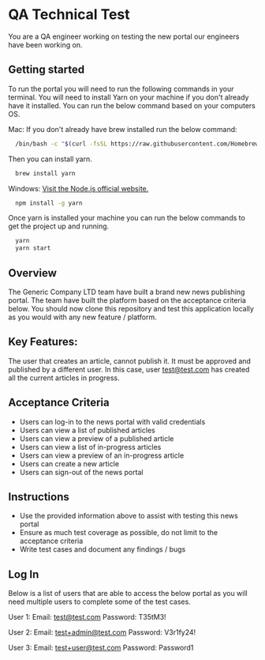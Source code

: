 # QA Technical Test

You are a QA engineer working on testing the new portal our engineers have been working on. 

## Getting started

To run the portal you will need to run the following commands in your terminal. You will need to install Yarn on your machine if you don't already have it installed. You can run the below command based on your computers OS.

Mac:
If you don't already have brew installed run the below command:
```bash
  /bin/bash -c "$(curl -fsSL https://raw.githubusercontent.com/Homebrew/install/HEAD/install.sh)"
```
Then you can install yarn.
```bash
  brew install yarn
```

Windows:
[Visit the Node.js official website.](https://nodejs.org/en)

```bash
  npm install -g yarn
```

Once yarn is installed your machine you can run the below commands to get the project up and running.

```bash
  yarn
  yarn start
```

## Overview
The Generic Company LTD team have built a brand new news publishing portal. The team have built the platform based on the acceptance criteria below. You should now clone this repository and test this application locally as you would with any new feature / platform.

## Key Features:
The user that creates an article, cannot publish it. It must be approved and published by a different user.
In this case, user test@test.com has created all the current articles in progress.

## Acceptance Criteria
- Users can log-in to the news portal with valid credentials
- Users can view a list of published articles
- Users can view a preview of a published article
- Users can view a list of in-progress articles
- Users can view a preview of an in-progress article
- Users can create a new article
- Users can sign-out of the news portal

## Instructions
- Use the provided information above to assist with testing this news portal
- Ensure as much test coverage as possible, do not limit to the acceptance criteria
- Write test cases and document any findings / bugs

## Log In

Below is a list of users that are able to access the below portal as you will need multiple users to complete some of the test cases. 

User 1:
Email: test@test.com
Password: T35tM3!

User 2:
Email: test+admin@test.com
Password: V3r1fy24!

User 3:
Email: test+user@test.com
Password: Password1